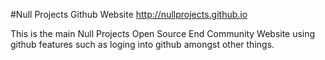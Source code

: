 #Null Projects Github Website
http://nullprojects.github.io

This is the main Null Projects Open Source End Community Website using github features such as loging into github amongst other things.
